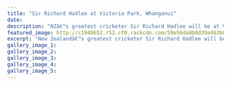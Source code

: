 ```yaml
---
title: "Sir Richard Hadlee at Victoria Park, Whanganui"
date: 
description: "NZâ€™s greatest cricketer Sir Richard Hadlee will be at Victoria Park today for the local book launch..."
featured_image: http://c1940652.r52.cf0.rackcdn.com/59e56da8b8d39a463b00038e/Sir-Richard-poster-of-event.jpg
excerpt: "New Zealandâ€™s greatest cricketer Sir Richard Hadlee will be at Victoria Park today, Wednesday 20 September, for the local book launch of his labour of love 'The Skipperâ€™s Diary'."
gallery_image_1: 
gallery_image_2: 
gallery_image_3: 
gallery_image_4: 
gallery_image_5: 
---
```

